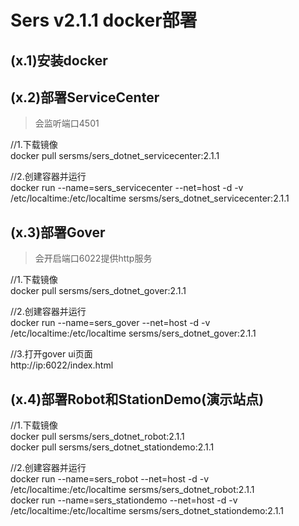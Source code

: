 # Sers v2.1.1 docker部署

## (x.1)安装docker 

## (x.2)部署ServiceCenter
>会监听端口4501

//1.下载镜像  
docker pull sersms/sers_dotnet_servicecenter:2.1.1

//2.创建容器并运行  
docker run --name=sers_servicecenter --net=host -d -v /etc/localtime:/etc/localtime sersms/sers_dotnet_servicecenter:2.1.1



## (x.3)部署Gover
>会开启端口6022提供http服务

//1.下载镜像  
docker pull sersms/sers_dotnet_gover:2.1.1

//2.创建容器并运行  
docker run --name=sers_gover --net=host -d -v /etc/localtime:/etc/localtime sersms/sers_dotnet_gover:2.1.1

//3.打开gover ui页面  
http://ip:6022/index.html



## (x.4)部署Robot和StationDemo(演示站点)

//1.下载镜像  
docker pull sersms/sers_dotnet_robot:2.1.1  
docker pull sersms/sers_dotnet_stationdemo:2.1.1

//2.创建容器并运行  
docker run --name=sers_robot --net=host -d -v /etc/localtime:/etc/localtime sersms/sers_dotnet_robot:2.1.1  
docker run --name=sers_stationdemo --net=host -d -v /etc/localtime:/etc/localtime sersms/sers_dotnet_stationdemo:2.1.1
